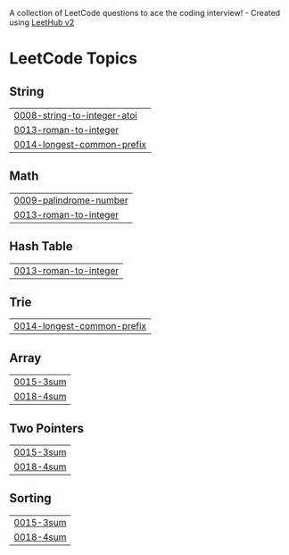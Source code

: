 A collection of LeetCode questions to ace the coding interview! - Created using [LeetHub v2](https://github.com/arunbhardwaj/LeetHub-2.0)
<!---LeetCode Topics Start-->
# LeetCode Topics
## String
|  |
| ------- |
| [0008-string-to-integer-atoi](https://github.com/poojitha654/leetcode516/tree/master/0008-string-to-integer-atoi) |
| [0013-roman-to-integer](https://github.com/poojitha654/leetcode516/tree/master/0013-roman-to-integer) |
| [0014-longest-common-prefix](https://github.com/poojitha654/leetcode516/tree/master/0014-longest-common-prefix) |
## Math
|  |
| ------- |
| [0009-palindrome-number](https://github.com/poojitha654/leetcode516/tree/master/0009-palindrome-number) |
| [0013-roman-to-integer](https://github.com/poojitha654/leetcode516/tree/master/0013-roman-to-integer) |
## Hash Table
|  |
| ------- |
| [0013-roman-to-integer](https://github.com/poojitha654/leetcode516/tree/master/0013-roman-to-integer) |
## Trie
|  |
| ------- |
| [0014-longest-common-prefix](https://github.com/poojitha654/leetcode516/tree/master/0014-longest-common-prefix) |
## Array
|  |
| ------- |
| [0015-3sum](https://github.com/poojitha654/leetcode516/tree/master/0015-3sum) |
| [0018-4sum](https://github.com/poojitha654/leetcode516/tree/master/0018-4sum) |
## Two Pointers
|  |
| ------- |
| [0015-3sum](https://github.com/poojitha654/leetcode516/tree/master/0015-3sum) |
| [0018-4sum](https://github.com/poojitha654/leetcode516/tree/master/0018-4sum) |
## Sorting
|  |
| ------- |
| [0015-3sum](https://github.com/poojitha654/leetcode516/tree/master/0015-3sum) |
| [0018-4sum](https://github.com/poojitha654/leetcode516/tree/master/0018-4sum) |
<!---LeetCode Topics End-->
